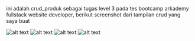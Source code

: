 ini adalah crud_produk sebagai tugas level 3 pada tes bootcamp arkademy fullstack website developer, berikut screenshot dari tampilan crud yang saya buat

![alt text](https://ibb.co/HzHhBFj)
![alt text](https://ibb.co/D91t1zj)
![alt text](https://ibb.co/sQnGtdY)
![alt text](https://ibb.co/HgsvZr2)
